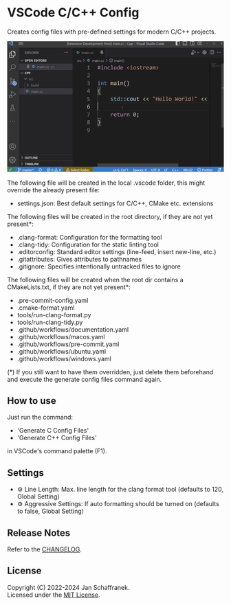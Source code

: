 # VSCode C/C++ Config

Creates config files with pre-defined settings for modern C/C++ projects.  

![ExampleGif](https://github.com/franneck94/vscode-c-cpp-config/raw/HEAD/media/CCPPConfig.gif?raw=true)

The following file will be created in the local .vscode folder, this might override the already present file:

- settings.json: Best default settings for C/C++, CMake etc. extensions

The following files will be created in the root directory, if they are not yet present*:

- .clang-format: Configuration for the formatting tool
- .clang-tidy: Configuration for the static linting tool
- .editorconfig: Standard editor settings (line-feed, insert new-line, etc.)
- .gitattributes: Gives attributes to pathnames
- .gitignore: Specifies intentionally untracked files to ignore

The following files will be created when the root dir contains a CMakeLists.txt, if they are not yet present*:

- .pre-commit-config.yaml
- .cmake-format.yaml
- tools/run-clang-format.py
- tools/run-clang-tidy.py
- .github/workflows/documentation.yaml
- .github/workflows/macos.yaml
- .github/workflows/pre-commit.yaml
- .github/workflows/ubuntu.yaml
- .github/workflows/windows.yaml

(*) If you still want to have them overridden, just delete them beforehand and execute the generate config files command again.

## How to use

Just run the command:

- 'Generate C Config Files'
- 'Generate C++ Config Files'

in VSCode's command palette (F1).

## Settings

- ⚙️ Line Length: Max. line length for the clang format tool (defaults to 120, Global Setting)
- ⚙️ Aggressive Settings: If auto formatting should be turned on (defaults to false, Global Setting)

## Release Notes

Refer to the [CHANGELOG](https://github.com/franneck94/vscode-c-cpp-config/blob/HEAD/CHANGELOG.md).

## License

Copyright (C) 2022-2024 Jan Schaffranek.  
Licensed under the [MIT License](https://github.com/franneck94/vscode-c-cpp-config/blob/HEAD/LICENSE).
